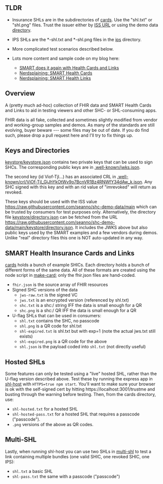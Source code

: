 
## TLDR

* Insurance SHLs are in the subdirectories of [cards](cards). Use the "shl.txt" or "shl.png" files. Trust the issuer either by [ISS URL](https://raw.githubusercontent.com/seanno/shc-demo-data/main) or using the demo data [directory](https://raw.githubusercontent.com/seanno/shc-demo-data/main/keystore/directory.json).

* IPS SHLs are the *-shl.txt and *-shl.png files in the [ips](ips) directory.

* More complicated test scenarios described below.

* Lots more content and sample code on my blog here:
  * [SMART does it again with Health Cards and Links](https://shutdownhook.com/2023/05/30/smart-does-it-again-with-health-cards-and-links/)
  * [Nerdsplaining: SMART Health Cards](https://shutdownhook.com/2023/06/05/nerdsplaining-smart-health-cards/)
  * [Nerdsplaining: SMART Health Links](https://shutdownhook.com/2023/06/22/nerdsplaining-smart-health-links/)

## Overview

A (pretty much ad-hoc) collection of FHIR data and SMART Health Cards and Links
to aid in testing viewers and other SHC- or SHL-consuming apps. 

FHIR data is all fake, collected and sometimes slightly modified from vendor
and working-group samples and demos. As many of the standards are still evolving,
buyer beware --- some files may be out of date. If you do find such, please drop
a pull request here and I'll try to fix things up.

## Keys and Directories

[keystore/keystore.json](keystore/keystore.json) contains two private keys that 
can be used to sign SHCs. The corresponding public keys are in 
[.well-known/jwks.json](.well-known/jwks.json). 

The second key (id Viof-Tjl...) has an associated CRL in
[.well-known/crl/ViOf-Tjl_GjJhYkOtWv9o7BcnVR1Bz4RNWfY34dAw_k.json](.well-known/crl/ViOf-Tjl_GjJhYkOtWv9o7BcnVR1Bz4RNWfY34dAw_k.json). Any SHC signed with this key and with
an rid value of "imrevoked" will return as revoked. 

These keys should be used with
the ISS value https://raw.githubusercontent.com/seanno/shc-demo-data/main which 
can be trusted by consumers for test purposes only. Alternatively, the directory
file [keystore/directory.json](keystore/directory.json) can be fetched from the
URL https://raw.githubusercontent.com/seanno/shc-demo-data/main/keystore/directory.json.
It includes the JWKS above but also public keys used by the SMART examples and
a few vendors during demos. Unlike "real" directory files this one is NOT 
auto-updated in any way.

## SMART Health Insurance Cards and Links

[cards](cards) holds a bunch of example SHICs. Each directory holds a bunch of
different forms of the same data. All of these formats are created using the
node script in [make-card](make-card); only the fhir.json files are hand-coded.

* `fhir.json` is the source array of FHIR resources
* Signed SHC versions of the data
  * `jws-raw.txt` is the signed VC
  * `jws.txt` is an encrypted version (referenced by shl.txt)
  * `shc.txt` is a shc:/ string IFF the data is small enough for a QR
  * `shc.png` is a shc:/ QR IFF the data is small enough for a QR
* U-flag SHLs that can be used in consumers:
  * `shl.txt` contains the SHC, no passcode
  * `shl.png` is a QR code for shl.txt
  * `shl-expired.txt` is shl.txt but with exp=1 (note the actual jws.txt still exists)
  * `shl-expired.png` is a QR code for the above
  * `shl.json` is the payload coded into `shl.txt` (not directly useful)

## Hosted SHLs

Some features can only be tested using a "live" hosted SHL, rather than the U-flag
version described above. Test these by running the express app in 
[shl-host](shl-host) with `HTTPS=true npm start`. You'll want to make sure your
browser is ok with the self-signed cert by hitting https://localhost:3001/trustme
and busting through the warning before testing. Then, from the cards directory, use:

* `shl-hosted.txt` for a hosted SHL
* `shl-hosted-pass.txt` for a hosted SHL that requires a passcode ("passcode").
* `.png` versions of the above as QR codes.

## Multi-SHL

Lastly, when running shl-host you can use two SHLs in [multi-shl](cards/multi-shl) 
to test a link containing multiple bundles (one valid SHIC, one revoked SHIC, one IPS):

* `shl.txt` a basic SHL
* `shl-pass.txt` the same with a passcode ("passcode")











